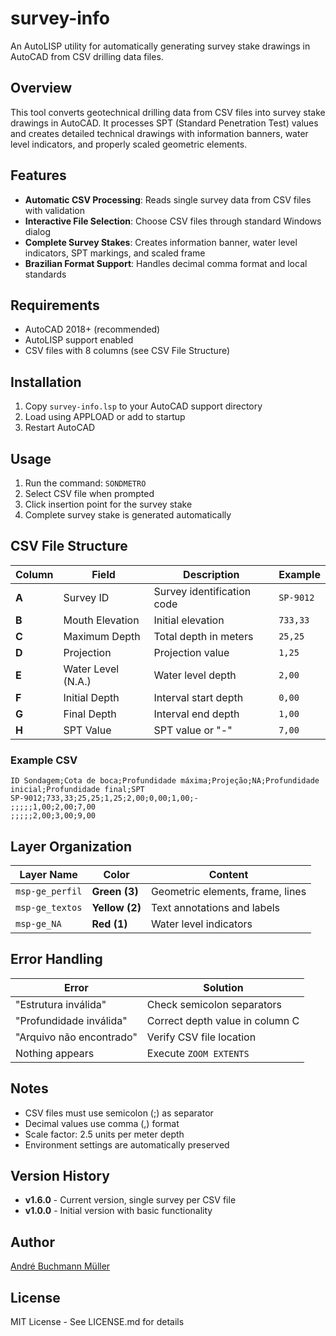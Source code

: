 # survey-info

An AutoLISP utility for automatically generating survey stake drawings in AutoCAD from CSV drilling data files.

## Overview

This tool converts geotechnical drilling data from CSV files into survey stake drawings in AutoCAD. It processes SPT (Standard Penetration Test) values and creates detailed technical drawings with information banners, water level indicators, and properly scaled geometric elements.

## Features

- **Automatic CSV Processing**: Reads single survey data from CSV files with validation
- **Interactive File Selection**: Choose CSV files through standard Windows dialog
- **Complete Survey Stakes**: Creates information banner, water level indicators, SPT markings, and scaled frame
- **Brazilian Format Support**: Handles decimal comma format and local standards

## Requirements

- AutoCAD 2018+ (recommended)
- AutoLISP support enabled
- CSV files with 8 columns (see CSV File Structure)

## Installation

1. Copy `survey-info.lsp` to your AutoCAD support directory
2. Load using APPLOAD or add to startup
3. Restart AutoCAD

## Usage

1. Run the command: `SONDMETRO`
2. Select CSV file when prompted
3. Click insertion point for the survey stake
4. Complete survey stake is generated automatically

## CSV File Structure

| Column | Field | Description | Example |
|--------|--------|-------------|---------|
| **A** | Survey ID | Survey identification code | `SP-9012` |
| **B** | Mouth Elevation | Initial elevation | `733,33` |
| **C** | Maximum Depth | Total depth in meters | `25,25` |
| **D** | Projection | Projection value | `1,25` |
| **E** | Water Level (N.A.) | Water level depth | `2,00` |
| **F** | Initial Depth | Interval start depth | `0,00` |
| **G** | Final Depth | Interval end depth | `1,00` |
| **H** | SPT Value | SPT value or "-" | `7,00` |

### Example CSV
```csv
ID Sondagem;Cota de boca;Profundidade máxima;Projeção;NA;Profundidade inicial;Profundidade final;SPT
SP-9012;733,33;25,25;1,25;2,00;0,00;1,00;-
;;;;;1,00;2,00;7,00
;;;;;2,00;3,00;9,00
```

## Layer Organization

| Layer Name | Color | Content |
|------------|-------|---------|
| `msp-ge_perfil` | **Green (3)** | Geometric elements, frame, lines |
| `msp-ge_textos` | **Yellow (2)** | Text annotations and labels |
| `msp-ge_NA` | **Red (1)** | Water level indicators |

## Error Handling

| Error | Solution |
|-------|----------|
| "Estrutura inválida" | Check semicolon separators |
| "Profundidade inválida" | Correct depth value in column C |
| "Arquivo não encontrado" | Verify CSV file location |
| Nothing appears | Execute `ZOOM EXTENTS` |

## Notes

- CSV files must use semicolon (;) as separator
- Decimal values use comma (,) format
- Scale factor: 2.5 units per meter depth
- Environment settings are automatically preserved

## Version History

- **v1.6.0** - Current version, single survey per CSV file
- **v1.0.0** - Initial version with basic functionality

## Author

[André Buchmann Müller](https://andrebmuller.notion.site/abm-eng)

## License

MIT License - See LICENSE.md for details
